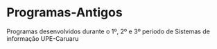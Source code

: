 # Programas-Antigos
 Programas desenvolvidos durante o 1º, 2º e 3º periodo de Sistemas de informação UPE-Caruaru
